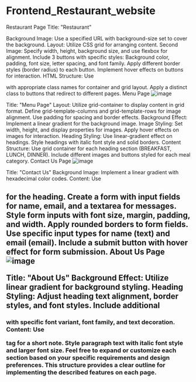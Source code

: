 # Frontend_Restaurant_website

Restaurant Page
Title: "Restaurant"

Background Image: Use a specified URL with background-size set to cover the background.
Layout: Utilize CSS grid for arranging content.
Second Image:
Specify width, height, background size, and use flexbox for alignment.
Include 3 buttons with specific styles:
Background color, padding, font size, letter spacing, and font family.
Apply different border styles (border radius) to each button.
Implement hover effects on buttons for interaction.
HTML Structure:
Use <div> with appropriate class names for container and grid layout.
Apply a distinct class to buttons that redirect to different pages.
Menu Page
![image](https://github.com/EKTAKHDE-github/Frontend_Restaurant_website/assets/141849760/e8d3ee75-aeec-4dc1-998a-72521c007afa)


Title: "Menu Page"
Layout: Utilize grid-container to display content in grid format.
Define grid-template-columns and grid-template-rows for image alignment.
Use padding for spacing and border effects.
Background Effect: Implement a linear gradient for the background image.
Image Styling:
Set width, height, and display properties for images.
Apply hover effects on images for interaction.
Heading Styling:
Use linear-gradient effect on headings.
Style headings with italic font style and solid borders.
Content Structure:
Use grid container for each heading section (BREAKFAST, LUNCH, DINNER).
Include different images and buttons styled for each meal category.
Contact Us Page
![image](https://github.com/EKTAKHDE-github/Frontend_Restaurant_website/assets/141849760/7f16d195-543b-47c0-88f8-f65fd37377c1)

Title: "Contact Us"
Background Image: Implement a linear gradient with hexadecimal color codes.
Content:
Use <h2> for the heading.
Create a form with input fields for name, email, and a textarea for messages.
Style form inputs with font size, margin, padding, and width.
Apply rounded borders to form fields.
Use specific input types for name (text) and email (email).
Include a submit button with hover effect for form submission.
About Us Page
![image](https://github.com/EKTAKHDE-github/Frontend_Restaurant_website/assets/141849760/4ab70457-b1b3-4631-be07-9d7ba0e6e6b5)


Title: "About Us"
Background Effect: Utilize linear gradient for background styling.
Heading Styling:
Adjust heading text alignment, border styles, and font styles.
Include additional <h3> with specific font variant, font family, and text decoration.
Content:
Use <p> tag for a short note.
Style paragraph text with italic font style and larger font size.
Feel free to expand or customize each section based on your specific requirements and design preferences. This structure provides a clear outline for implementing the described features on each page.
